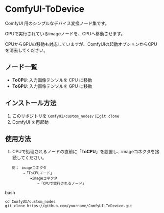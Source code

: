 # ComfyUI-ToDevice

ComfyUI 用のシンプルなデバイス変換ノード集です。

GPUで実行されているimageノードを、CPUへ移動させます。

CPUからGPUの移動も対応していますが、ComfyUIの起動オプションからCPUを消去してください。



## ノード一覧

- **ToCPU**: 入力画像テンソルを CPU に移動
- **ToGPU**: 入力画像テンソルを GPU に移動



## インストール方法

1. このリポジトリを `ComfyUI/custom_nodes/` に`git clone`
2. ComfyUI を再起動



## 使用方法

1. CPUで処理されるノードの直前に「**ToCPU**」を設置し、imageコネクタを接続してください。
```
   例： imageコネクタ
   　　　→「ToCPUノード」
   　　　　　→imageコネクタ
   　　　　　　　→「CPUで実行されるノード」
```

bash
```
cd ComfyUI/custom_nodes
git clone https://github.com/yourname/ComfyUI-ToDevice.git
```
